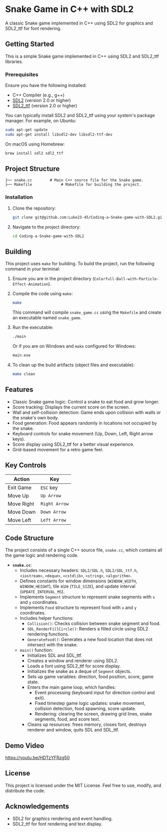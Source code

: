 
# Snake Game in C++ with SDL2

A classic Snake game implemented in C++ using SDL2 for graphics and SDL2_ttf for font rendering.

## Getting Started

This is a simple Snake game implemented in C++ using SDL2 and SDL2_ttf libraries.

### Prerequisites
Ensure you have the following installed:
- C++ Compiler (e.g., g++)
- [SDL2](https://www.libsdl.org/) (version 2.0 or higher)
- [SDL2_ttf](https://www.libsdl.org/projects/SDL_ttf/) (version 2.0 or higher)

You can typically install SDL2 and SDL2_ttf using your system's package manager. For example, on Ubuntu:
```bash
sudo apt-get update
sudo apt-get install libsdl2-dev libsdl2-ttf-dev
```
On macOS using Homebrew:
```bash
brew install sdl2 sdl2_ttf
```

## Project Structure

```
├── snake.cc        # Main C++ source file for the Snake game.
├── Makefile             # Makefile for building the project.

```

### Installation
1. Clone the repository:
   ```bash
   git clone git@github.com:Luke23-45/Coding-a-Snake-game-with-SDL2.git
   ```
2. Navigate to the project directory:
   ```bash
   cd Coding-a-Snake-game-with-SDL2
   ```

## Building

This project uses `make` for building. To build the project, run the following command in your terminal:

1. Ensure you are in the project directory (`Colorfull-Ball-with-Particle-Effect-Animation`).
2. Compile the code using `make`:
   ```bash
   make
   ```
   This command will compile `snake_game.cc` using the `Makefile` and create an executable named `snake_game`.

3. Run the executable:
   ```bash
   ./main
   ```
   Or if you are on Windows and `make` configured for Windows:
   ```bash
   main.exe
   ```

4. To clean up the build artifacts (object files and executable):
   ```bash
   make clean
   ```

## Features

- Classic Snake game logic: Control a snake to eat food and grow longer.
- Score tracking: Displays the current score on the screen.
- Wall and self-collision detection: Game ends upon collision with walls or the snake's own body.
- Food generation: Food appears randomly in locations not occupied by the snake.
- Keyboard controls for snake movement (Up, Down, Left, Right arrow keys).
- Score display using SDL2_ttf for a better visual experience.
- Grid-based movement for a retro game feel.

## Key Controls

| Action            | Key        |
| ----------------- | ---------- |
| Exit Game         | `ESC` key  |
| Move Up           | `Up Arrow` |
| Move Right        | `Right Arrow`|
| Move Down         | `Down Arrow` |
| Move Left         | `Left Arrow` |


## Code Structure

The project consists of a single C++ source file, `snake.cc`, which contains all the game logic and rendering code.

- **`snake.cc`**:
    - Includes necessary headers: `SDL2/SDL.h`, `SDL2/SDL_ttf.h`, `<iostream>`, `<deque>`, `<cstdlib>`, `<string>`, `<algorithm>`.
    - Defines constants for window dimensions (`WINDOW_WIDTH`, `WINDOW_HEIGHT`), tile size (`TILE_SIZE`), and update interval (`UPDATE_INTERVAL_MS`).
    - Implements `Segment` structure to represent snake segments with `x` and `y` coordinates.
    - Implements `Food` structure to represent food with `x` and `y` coordinates.
    - Includes helper functions:
        - `Collision()`: Checks collision between snake segment and food.
        - `SDL_RenderFillCircle()`: Renders a filled circle using SDL2 rendering functions.
        - `GenerateFood()`: Generates a new food location that does not intersect with the snake.
    - `main()` function:
        - Initializes SDL and SDL_ttf.
        - Creates a window and renderer using SDL2.
        - Loads a font using SDL2_ttf for score display.
        - Initializes the snake as a deque of `Segment` objects.
        - Sets up game variables: direction, food position, score, game state.
        - Enters the main game loop, which handles:
            - Event processing (keyboard input for direction control and exit).
            - Fixed timestep game logic updates: snake movement, collision detection, food spawning, score update.
            - Rendering: clearing the screen, drawing grid lines, snake segments, food, and score text.
        - Cleans up resources: frees memory, closes font, destroys renderer and window, quits SDL and SDL_ttf.


## Demo Video
https://youtu.be/HDTzYFRzg50

## License

This project is licensed under the MIT License. Feel free to use, modify, and distribute the code.

## Acknowledgements

- SDL2 for graphics rendering and event handling.
- SDL2_ttf for font rendering and text display.

